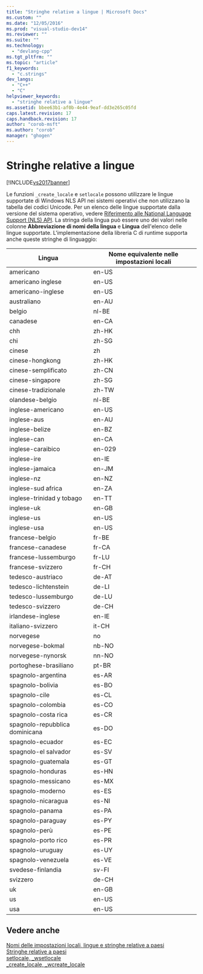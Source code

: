 ```yaml
---
title: "Stringhe relative a lingue | Microsoft Docs"
ms.custom: ""
ms.date: "12/05/2016"
ms.prod: "visual-studio-dev14"
ms.reviewer: ""
ms.suite: ""
ms.technology: 
  - "devlang-cpp"
ms.tgt_pltfrm: ""
ms.topic: "article"
f1_keywords: 
  - "c.strings"
dev_langs: 
  - "C++"
  - "C"
helpviewer_keywords: 
  - "stringhe relative a lingue"
ms.assetid: bbee63b1-af0b-4e44-9eaf-dd3e265c05fd
caps.latest.revision: 17
caps.handback.revision: 17
author: "corob-msft"
ms.author: "corob"
manager: "ghogen"
---
```

# Stringhe relative a lingue
[!INCLUDE[vs2017banner](../assembler/inline/includes/vs2017banner.md)]

Le funzioni `_create_locale` e `setlocale` possono utilizzare le lingue supportate di Windows NLS API nei sistemi operativi che non utilizzano la tabella dei codici Unicode.  Per un elenco delle lingue supportate dalla versione del sistema operativo, vedere [Riferimento alle National Language Support \(NLS\) API](http://msdn.microsoft.com/goglobal/bb896001.aspx).  La stringa della lingua può essere uno dei valori nelle colonne **Abbreviazione di nomi della lingua** e **Lingua** dell'elenco delle lingue supportate.  L'implementazione della libreria C di runtime supporta anche queste stringhe di linguaggio:  
  
|Lingua|Nome equivalente nelle impostazioni locali|  
|------------|------------------------------------------------|  
|americano|en\-US|  
|americano inglese|en\-US|  
|americano\-inglese|en\-US|  
|australiano|en\-AU|  
|belgio|nl\-BE|  
|canadese|en\-CA|  
|chh|zh\-HK|  
|chi|zh\-SG|  
|cinese|zh|  
|cinese\-hongkong|zh\-HK|  
|cinese\-semplificato|zh\-CN|  
|cinese\-singapore|zh\-SG|  
|cinese\-tradizionale|zh\-TW|  
|olandese\-belgio|nl\-BE|  
|inglese\-americano|en\-US|  
|inglese\-aus|en\-AU|  
|inglese\-belize|en\-BZ|  
|inglese\-can|en\-CA|  
|inglese\-caraibico|en\-029|  
|inglese\-ire|en\-IE|  
|inglese\-jamaica|en\-JM|  
|inglese\-nz|en\-NZ|  
|inglese\-sud africa|en\-ZA|  
|inglese\-trinidad y tobago|en\-TT|  
|inglese\-uk|en\-GB|  
|inglese\-us|en\-US|  
|inglese\-usa|en\-US|  
|francese\-belgio|fr\-BE|  
|francese\-canadese|fr\-CA|  
|francese\-lussemburgo|fr\-LU|  
|francese\-svizzero|fr\-CH|  
|tedesco\-austriaco|de\-AT|  
|tedesco\-lichtenstein|de\-LI|  
|tedesco\-lussemburgo|de\-LU|  
|tedesco\-svizzero|de\-CH|  
|irlandese\-inglese|en\-IE|  
|italiano\-svizzero|it\-CH|  
|norvegese|no|  
|norvegese\-bokmal|nb\-NO|  
|norvegese\-nynorsk|nn\-NO|  
|portoghese\-brasiliano|pt\-BR|  
|spagnolo\-argentina|es\-AR|  
|spagnolo\-bolivia|es\-BO|  
|spagnolo\-cile|es\-CL|  
|spagnolo\-colombia|es\-CO|  
|spagnolo\-costa rica|es\-CR|  
|spagnolo\-repubblica dominicana|es\-DO|  
|spagnolo\-ecuador|es\-EC|  
|spagnolo\-el salvador|es\-SV|  
|spagnolo\-guatemala|es\-GT|  
|spagnolo\-honduras|es\-HN|  
|spagnolo\-messicano|es\-MX|  
|spagnolo\-moderno|es\-ES|  
|spagnolo\-nicaragua|es\-NI|  
|spagnolo\-panama|es\-PA|  
|spagnolo\-paraguay|es\-PY|  
|spagnolo\-perù|es\-PE|  
|spagnolo\-porto rico|es\-PR|  
|spagnolo\-uruguay|es\-UY|  
|spagnolo\-venezuela|es\-VE|  
|svedese\-finlandia|sv\-FI|  
|svizzero|de\-CH|  
|uk|en\-GB|  
|us|en\-US|  
|usa|en\-US|  
  
## Vedere anche  
 [Nomi delle impostazioni locali, lingue e stringhe relative a paesi](../c-runtime-library/locale-names-languages-and-country-region-strings.md)   
 [Stringhe relative a paesi](../c-runtime-library/country-region-strings.md)   
 [setlocale, \_wsetlocale](../c-runtime-library/reference/setlocale-wsetlocale.md)   
 [\_create\_locale, \_wcreate\_locale](../c-runtime-library/reference/create-locale-wcreate-locale.md)